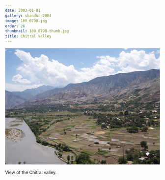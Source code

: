 ```yaml
---
date: 2003-01-01
gallery: shandur-2004
image: 100_0798.jpg
order: 26
thumbnail: 100_0798-thumb.jpg
title: Chitral Valley
---
```


![Chitral Valley](./100_0798.jpg)

View of the Chitral valley.